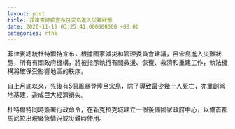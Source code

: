 ```yaml
---
layout: post
title: 菲律賓總統宣布呂宋島進入災難狀態
date: 2020-11-19 03:25:41.000000000 +08:00
categories: rthk
---
```


菲律賓總統杜特爾特宣布，根據國家減災和管理委員會建議，呂宋島進入災難狀態，所有有關政府機構，將被指示執行有關救援、恢復、救濟和重建工作，執法機構將確保受影響地區的秩序。

自上月底以來，先後有5個風暴登陸呂宋島，除了導致最少幾十人死亡，亦重創當地基建，造成巨大經濟損失。

杜特爾特同時簽署行政命令，在新克拉克城建立一個後備國家政府中心，以備首都馬尼拉出現緊急情況或災難時使用。
